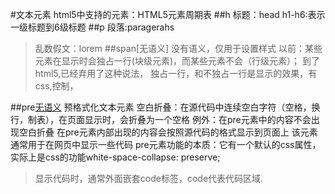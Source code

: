 #文本元素
html5中支持的元素：HTML5元素周期表
##h
标题：head
h1-h6:表示一级标题到6级标题
##p
段落:paragerahs
>乱数假文：lorem
##span[无语义]
没有语义，仅用于设置样式
>以前：某些元素在显示时会独占一行(块级元素)，而某些元素不会（行级元素）；
>到了html5,已经弃用了这种说法，
独占一行，和不独占一行是显示的效果，有css,控制，


##pre[无语义](w3c未明说，按照逻辑上确实是无语义)
预格式化文本元素
空白折叠：在源代码中连续空白字符（空格，换行，制表），在页面显示时，会折叠为一个空格
例外：在pre元素中的内容不会出现空白折叠
在pre元素内部出现的内容会按照源代码的格式显示到页面上
该元素通常用于在网页中显示一些代码
pre元素功能的本质：它有一个默认的css属性，实际上是css的功能white-space-collapse: preserve;
>显示代码时，通常外面嵌套code标签，code代表代码区域.

